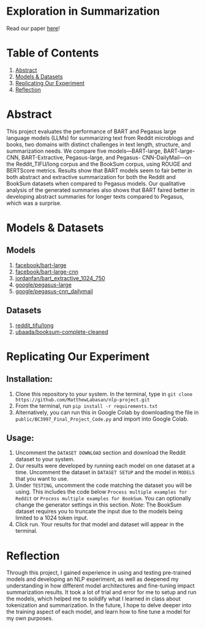 # Exploration in Summarization

Read our paper [here](./public/BC3997_Final_Report__Lam_Labasan.pdf)!

# Table of Contents
1. [Abstract](#abstract)
2. [Models & Datasets](#models--datasets)
3. [Replicating Our Experiment](#replicating-our-experiment)
4. [Reflection](#reflection)

# Abstract
This project evaluates the performance of BART and Pegasus large language models (LLMs) for summarizing text from Reddit microblogs and books, two domains with distinct challenges in text length, structure, and summarization needs. We compare five models—BART-large, BART-large-CNN, BART-Extractive, Pegasus-large, and Pegasus- CNN-DailyMail—on the Reddit_TIFU/long corpus and the BookSum corpus, using ROUGE and BERTScore metrics. Results show that BART models seem to fair better in both abstract and extractive summarization for both the Reddit and BookSum datasets when compared to Pegasus models. Our qualitative analysis of the generated summaries also shows that BART faired better in developing abstract summaries for longer texts compared to Pegasus, which was a surprise.

# Models & Datasets
## Models
1. [facebook/bart-large](https://huggingface.co/facebook/bart-large)
2. [facebook/bart-large-cnn](https://huggingface.co/facebook/bart-large-cnn)
3. [jordanfan/bart_extractive_1024_750](https://huggingface.co/jordanfan/bart_extractive_1024_750)
4. [google/pegasus-large](https://huggingface.co/google/pegasus-large)
5. [google/pegasus-cnn_dailymail](https://huggingface.co/google/pegasus-cnn_dailymail)

## Datasets
1. [reddit_tifu/long](https://www.tensorflow.org/datasets/catalog/reddit_tifu)
2. [ubaada/booksum-complete-cleaned](https://huggingface.co/datasets/ubaada/booksum-complete-cleaned)

# Replicating Our Experiment
## Installation: 
1. Clone this repository to your system. In the terminal, type in `git clone https://github.com/MatthewLabasan/nlp-project.git`
2. From the terminal, run `pip install -r requirements.txt`
3. Alternatively, you can run this in Google Colab by downloading the file in `public/BC3997_Final_Project_Code.py` and import into Google Colab.

## Usage:
1. Uncomment the `DATASET DOWNLOAD` section and download the Reddit dataset to your system.
2. Our results were developed by running each model on one dataset at a time. Uncomment the dataset in `DATASET SETUP` and the model in `MODELS` that you want to use.
3. Under `TESTING`, uncomment the code matching the dataset you will be using. This includes the code below `Process multiple examples for Reddit` or `Process multiple examples for BookSum`. You can optionally change the generator settings in this section. _Note_: The BookSum dataset requires you to truncate the input due to the models being limited to a 1024 token input.
4. Click run. Your results for that model and dataset will appear in the terminal.

# Reflection
Through this project, I gained experience in using and testing pre-trained models and developing an NLP experiment, as well as deepened my understanding in how different model architectures and fine-tuning impact summarization results. It took a lot of trial and error for me to setup and run the models, which helped me to solidify what I learned in class about tokenization and summarization. In the future, I hope to delve deeper into the training aspect of each model, and learn how to fine tune a model for my own purposes.